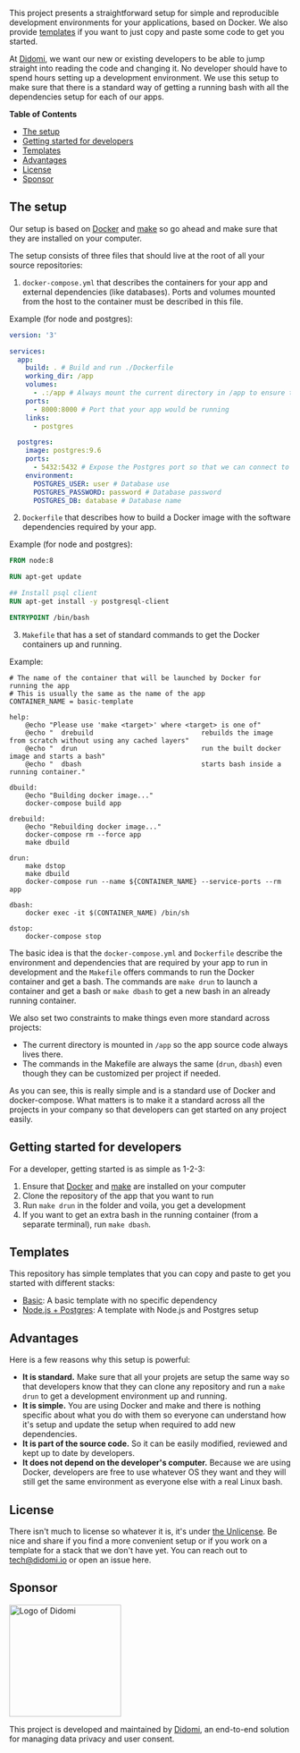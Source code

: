 This project presents a straightforward setup for simple and reproducible development environments for your applications, based on Docker. We also provide [templates](templates/) if you want to just copy and paste some code to get you started.

At [Didomi](https://www.didomi.io), we want our new or existing developers to be able to jump straight into reading the code and changing it. No developer should have to spend hours setting up a development environment.
We use this setup to make sure that there is a standard way of getting a running bash with all the dependencies setup for each of our apps.

**Table of Contents**

- [The setup](#the-setup)
- [Getting started for developers](#getting-started-for-developers)
- [Templates](#templates)
- [Advantages](#advantages)
- [License](#license)
- [Sponsor](#sponsor)

## The setup

Our setup is based on [Docker](https://www.docker.com/) and [make](https://www.gnu.org/software/make/) so go ahead and make sure that they are installed on your computer.

The setup consists of three files that should live at the root of all your source repositories:

1) `docker-compose.yml` that describes the containers for your app and external dependencies (like databases). Ports and volumes mounted from the host to the container must be described in this file.

Example (for node and postgres):

```yml
version: '3'

services:
  app:
    build: . # Build and run ./Dockerfile
    working_dir: /app
    volumes:
      - .:/app # Always mount the current directory in /app to ensure that the app source code lives there
    ports:
      - 8000:8000 # Port that your app would be running
    links:
      - postgres

  postgres:
    image: postgres:9.6
    ports:
      - 5432:5432 # Expose the Postgres port so that we can connect to it from outside
    environment:
      POSTGRES_USER: user # Database use
      POSTGRES_PASSWORD: password # Database password
      POSTGRES_DB: database # Database name
```

2. `Dockerfile` that describes how to build a Docker image with the software dependencies required by your app.

Example (for node and postgres):

```Dockerfile
FROM node:8

RUN apt-get update

## Install psql client
RUN apt-get install -y postgresql-client

ENTRYPOINT /bin/bash
```

3. `Makefile` that has a set of standard commands to get the Docker containers up and running.

Example:

```make
# The name of the container that will be launched by Docker for running the app
# This is usually the same as the name of the app
CONTAINER_NAME = basic-template

help:
	@echo "Please use 'make <target>' where <target> is one of"
	@echo "  drebuild                           rebuilds the image from scratch without using any cached layers"
	@echo "  drun                               run the built docker image and starts a bash"
	@echo "  dbash                              starts bash inside a running container."

dbuild:
	@echo "Building docker image..."
	docker-compose build app

drebuild:
	@echo "Rebuilding docker image..."
	docker-compose rm --force app
	make dbuild

drun:
	make dstop
	make dbuild
	docker-compose run --name ${CONTAINER_NAME} --service-ports --rm app

dbash:
	docker exec -it $(CONTAINER_NAME) /bin/sh

dstop:
	docker-compose stop
```

The basic idea is that the `docker-compose.yml` and `Dockerfile` describe the environment and dependencies that are required by your app to run in development and the `Makefile` offers commands to run the Docker container and get a bash. The commands are `make drun` to launch a container and get a bash or `make dbash` to get a new bash in an already running container.

We also set two constraints to make things even more standard across projects:

 - The current directory is mounted in `/app` so the app source code always lives there.
 - The commands in the Makefile are always the same (`drun`, `dbash`) even though they can be customized per project if needed.

As you can see, this is really simple and is a standard use of Docker and docker-compose. What matters is to make it a standard across all the projects in your company so that developers can get started on any project easily.

## Getting started for developers

For a developer, getting started is as simple as 1-2-3:

 1. Ensure that  [Docker](https://www.docker.com/) and [make](https://www.gnu.org/software/make/) are installed on your computer
 2. Clone the repository of the app that you want to run
 3. Run `make drun` in the folder and voila, you get a development 
 4. If you want to get an extra bash in the running container (from a separate terminal), run `make dbash`.

## Templates

This repository has simple templates that you can copy and paste to get you started with different stacks:

 - [Basic](templates/basic): A basic template with no specific dependency
 - [Node.js + Postgres](templates/node-postgres): A template with Node.js and Postgres setup

## Advantages

Here is a few reasons why this setup is powerful:

 - **It is standard.** Make sure that all your projets are setup the same way so that developers know that they can clone any repository and run a `make drun` to get a development environment up and running.
 - **It is simple.** You are using Docker and make and there is nothing specific about what you do with them so everyone can understand how it's setup and update the setup when required to add new dependencies.
 - **It is part of the source code.** So it can be easily modified, reviewed and kept up to date by developers.
 - **It does not depend on the developer's computer.** Because we are using Docker, developers are free to use whatever OS they want and they will still get the same environment as everyone else with a real Linux bash.

## License

There isn't much to license so whatever it is, it's under [the Unlicense](http://unlicense.org/UNLICENSE).
Be nice and share if you find a more convenient setup or if you work on a template for a stack that we don't have yet. You can reach out to tech@didomi.io or open an issue here.

## Sponsor

<a href="https://www.didomi.io">
    <img src="https://www.didomi.io/wp-content/uploads/2017/01/cropped-didomi-horizontal-1.png" alt="Logo of Didomi" width="200" />
</a>

This project is developed and maintained by [Didomi](https://www.didomi.io), an end-to-end solution for managing data privacy and user consent.